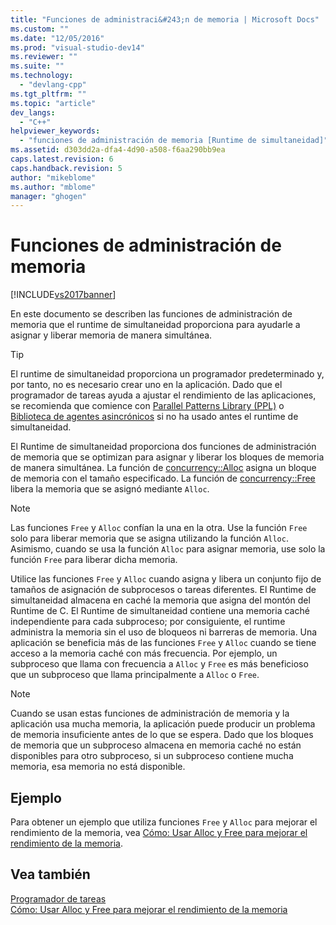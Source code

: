 ```yaml
---
title: "Funciones de administraci&#243;n de memoria | Microsoft Docs"
ms.custom: ""
ms.date: "12/05/2016"
ms.prod: "visual-studio-dev14"
ms.reviewer: ""
ms.suite: ""
ms.technology: 
  - "devlang-cpp"
ms.tgt_pltfrm: ""
ms.topic: "article"
dev_langs: 
  - "C++"
helpviewer_keywords: 
  - "funciones de administración de memoria [Runtime de simultaneidad]"
ms.assetid: d303dd2a-dfa4-4d90-a508-f6aa290bb9ea
caps.latest.revision: 6
caps.handback.revision: 5
author: "mikeblome"
ms.author: "mblome"
manager: "ghogen"
---
```

# Funciones de administraci&#243;n de memoria
[!INCLUDE[vs2017banner](../../assembler/inline/includes/vs2017banner.md)]

En este documento se describen las funciones de administración de memoria que el runtime de simultaneidad proporciona para ayudarle a asignar y liberar memoria de manera simultánea.  
  
> [!TIP]
>  El runtime de simultaneidad proporciona un programador predeterminado y, por tanto, no es necesario crear uno en la aplicación.  Dado que el programador de tareas ayuda a ajustar el rendimiento de las aplicaciones, se recomienda que comience con [Parallel Patterns Library \(PPL\)](../../parallel/concrt/parallel-patterns-library-ppl.md) o [Biblioteca de agentes asincrónicos](../../parallel/concrt/asynchronous-agents-library.md) si no ha usado antes el runtime de simultaneidad.  
  
 El Runtime de simultaneidad proporciona dos funciones de administración de memoria que se optimizan para asignar y liberar los bloques de memoria de manera simultánea.  La función de [concurrency::Alloc](../Topic/Alloc%20Function.md) asigna un bloque de memoria con el tamaño especificado.  La función de [concurrency::Free](../Topic/Free%20Function.md) libera la memoria que se asignó mediante `Alloc`.  
  
> [!NOTE]
>  Las funciones `Free` y `Alloc` confían la una en la otra.  Use la función `Free` solo para liberar memoria que se asigna utilizando la función `Alloc`.  Asimismo, cuando se usa la función `Alloc` para asignar memoria, use solo la función `Free` para liberar dicha memoria.  
  
 Utilice las funciones `Free` y `Alloc` cuando asigna y libera un conjunto fijo de tamaños de asignación de subprocesos o tareas diferentes.  El Runtime de simultaneidad almacena en caché la memoria que asigna del montón del Runtime de C.  El Runtime de simultaneidad contiene una memoria caché independiente para cada subproceso; por consiguiente, el runtime administra la memoria sin el uso de bloqueos ni barreras de memoria.  Una aplicación se beneficia más de las funciones `Free` y `Alloc` cuando se tiene acceso a la memoria caché con más frecuencia.  Por ejemplo, un subproceso que llama con frecuencia a `Alloc` y `Free` es más beneficioso que un subproceso que llama principalmente a `Alloc` o `Free`.  
  
> [!NOTE]
>  Cuando se usan estas funciones de administración de memoria y la aplicación usa mucha memoria, la aplicación puede producir un problema de memoria insuficiente antes de lo que se espera.  Dado que los bloques de memoria que un subproceso almacena en memoria caché no están disponibles para otro subproceso, si un subproceso contiene mucha memoria, esa memoria no está disponible.  
  
## Ejemplo  
 Para obtener un ejemplo que utiliza funciones `Free` y `Alloc` para mejorar el rendimiento de la memoria, vea [Cómo: Usar Alloc y Free para mejorar el rendimiento de la memoria](../../parallel/concrt/how-to-use-alloc-and-free-to-improve-memory-performance.md).  
  
## Vea también  
 [Programador de tareas](../../parallel/concrt/task-scheduler-concurrency-runtime.md)   
 [Cómo: Usar Alloc y Free para mejorar el rendimiento de la memoria](../../parallel/concrt/how-to-use-alloc-and-free-to-improve-memory-performance.md)